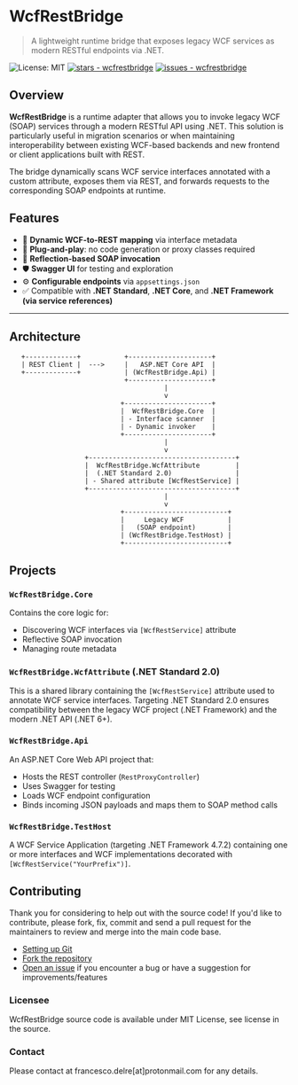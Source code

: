 # WcfRestBridge

> A lightweight runtime bridge that exposes legacy WCF services as modern RESTful endpoints via .NET.

![License: MIT](https://img.shields.io/badge/License-MIT-yellow.svg)
[![stars - wcfrestbridge](https://img.shields.io/github/stars/engineering87/WcfRestBridge?style=social)](https://github.com/engineering87/WcfRestBridge)
[![issues - wcfrestbridge](https://img.shields.io/github/issues/engineering87/WcfRestBridge)](https://github.com/engineering87/WcfRestBridge/issues)

## Overview

**WcfRestBridge** is a runtime adapter that allows you to invoke legacy WCF (SOAP) services through a modern RESTful API using .NET. This solution is particularly useful in migration scenarios or when maintaining interoperability between existing WCF-based backends and new frontend or client applications built with REST.

The bridge dynamically scans WCF service interfaces annotated with a custom attribute, exposes them via REST, and forwards requests to the corresponding SOAP endpoints at runtime.

## Features

- 🔁 **Dynamic WCF-to-REST mapping** via interface metadata
- 🧩 **Plug-and-play**: no code generation or proxy classes required
- 🧠 **Reflection-based SOAP invocation**
- 🛡️ **Swagger UI** for testing and exploration
- ⚙️ **Configurable endpoints** via `appsettings.json`
- ✅ Compatible with **.NET Standard**, **.NET Core**, and **.NET Framework (via service references)**

---

## Architecture

       +-------------+           +---------------------+
       | REST Client |  --->     |   ASP.NET Core API  |
       +-------------+           | (WcfRestBridge.Api) |
                                 +---------------------+
                                           |
                                           v
                                +----------------------+
                                |  WcfRestBridge.Core  |
                                | - Interface scanner  |
                                | - Dynamic invoker    |
                                +----------------------+
                                           |
                                           v
                       +-------------------------------------+
                       |  WcfRestBridge.WcfAttribute         |
                       |  (.NET Standard 2.0)                |
                       | - Shared attribute [WcfRestService] |
                       +-------------------------------------+
                                           |
                                           v
                                +--------------------------+
                                |     Legacy WCF           |
                                |   (SOAP endpoint)        |
                                | (WcfRestBridge.TestHost) |
                                +--------------------------+

## Projects

### `WcfRestBridge.Core`

Contains the core logic for:

- Discovering WCF interfaces via `[WcfRestService]` attribute
- Reflective SOAP invocation
- Managing route metadata

### `WcfRestBridge.WcfAttribute` (.NET Standard 2.0)

This is a shared library containing the `[WcfRestService]` attribute used to annotate WCF service interfaces.
Targeting .NET Standard 2.0 ensures compatibility between the legacy WCF project (.NET Framework) and the modern .NET API (.NET 6+).

### `WcfRestBridge.Api`

An ASP.NET Core Web API project that:

- Hosts the REST controller (`RestProxyController`)
- Uses Swagger for testing
- Loads WCF endpoint configuration
- Binds incoming JSON payloads and maps them to SOAP method calls

### `WcfRestBridge.TestHost`

A WCF Service Application (targeting .NET Framework 4.7.2) containing one or more interfaces and WCF implementations decorated with `[WcfRestService("YourPrefix")]`.

## Contributing
Thank you for considering to help out with the source code!
If you'd like to contribute, please fork, fix, commit and send a pull request for the maintainers to review and merge into the main code base.

 * [Setting up Git](https://docs.github.com/en/get-started/getting-started-with-git/set-up-git)
 * [Fork the repository](https://docs.github.com/en/pull-requests/collaborating-with-pull-requests/working-with-forks/fork-a-repo)
 * [Open an issue](https://github.com/engineering87/WcfRestBridge/issues) if you encounter a bug or have a suggestion for improvements/features

### Licensee
WcfRestBridge source code is available under MIT License, see license in the source.

### Contact
Please contact at francesco.delre[at]protonmail.com for any details.
